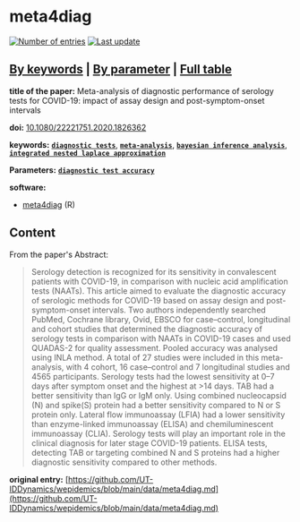 <!--DO NOT EDIT BY HAND-->
 
#  meta4diag 
 

[![Number of entries](https://img.shields.io/badge/dynamic/json?label=Entries&query=message&url=https%3A%2F%2Fut-iddynamics.github.io%2Fwepidemics%2Finfo%2Fentries.json)](https://github.com/UT-IDDynamics/wepidemics) [![Last update](https://img.shields.io/github/last-commit/UT-IDDynamics/wepidemics)](https://github.com/UT-IDDynamics/wepidemics)

[**By keywords**](../by-keyword.md) \| [**By parameter**](../by-parameter.md) \| [**Full table**](../full-table.md)
---
 
 
**title of the paper:** Meta-analysis of diagnostic performance of serology tests for COVID-19: impact of assay design and post-symptom-onset intervals
 
**doi:** [10.1080/22221751.2020.1826362](https://doi.org/10.1080/22221751.2020.1826362)
 

**keywords:** [**`diagnostic tests`**](../by-keyword.md#diagnostic-tests), [**`meta-analysis`**](../by-keyword.md#meta-analysis), [**`bayesian inference analysis`**](../by-keyword.md#bayesian-inference-analysis), [**`integrated nested laplace approximation`**](../by-keyword.md#integrated-nested-laplace-approximation) 

**Parameters:** [**`diagnostic test accuracy`**](../by-parameter.md#diagnostic-test-accuracy) 

**software:**
 
 - [meta4diag](https://cran.r-project.org/web/packages/meta4diag/index.html) (R) 


## Content



From the paper's Abstract:

> Serology detection is recognized for its sensitivity in convalescent patients with COVID-19, in comparison with nucleic acid amplification tests (NAATs). This article aimed to evaluate the diagnostic accuracy of serologic methods for COVID-19 based on assay design and post-symptom-onset intervals. Two authors independently searched PubMed, Cochrane library, Ovid, EBSCO for case–control, longitudinal and cohort studies that determined the diagnostic accuracy of serology tests in comparison with NAATs in COVID-19 cases and used QUADAS-2 for quality assessment. Pooled accuracy was analysed using INLA method. A total of 27 studies were included in this meta-analysis, with 4 cohort, 16 case–control and 7 longitudinal studies and 4565 participants. Serology tests had the lowest sensitivity at 0–7 days after symptom onset and the highest at >14 days. TAB had a better sensitivity than IgG or IgM only. Using combined nucleocapsid (N) and spike(S) protein had a better sensitivity compared to N or S protein only. Lateral flow immunoassay (LFIA) had a lower sensitivity than enzyme-linked immunoassay (ELISA) and chemiluminescent immunoassay (CLIA). Serology tests will play an important role in the clinical diagnosis for later stage COVID-19 patients. ELISA tests, detecting TAB or targeting combined N and S proteins had a higher diagnostic sensitivity compared to other methods.





 **original entry:**  [https://github.com/UT-IDDynamics/wepidemics/blob/main/data/meta4diag.md](https://github.com/UT-IDDynamics/wepidemics/blob/main/data/meta4diag.md) 
